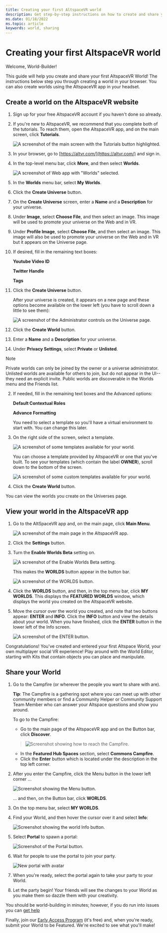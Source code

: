 ```yaml
---
title: Creating your first AltspaceVR world
description: Get step-by-step instructions on how to create and share your AltspaceVR worlds with the world.
ms.date: 01/18/2022
ms.topic: article
keywords: world, sharing
---
```


# Creating your first AltspaceVR world

Welcome, World-Builder!

This guide will help you create and share your first AltspaceVR World! The instructions below step you through creating a world in your browser. You can also create worlds using the AltspaceVR app in your headset.

## Create a world on the AltspaceVR website

1. Sign up for your free AltspaceVR account if you haven't done so already.
1. If you're new to AltspaceVR, we recommend that you complete both of the tutorials. To reach them, open the AltspaceVR app, and on the main screen, click **Tutorials**.

    ![A screenshot of the main screen with the Tutorials button highlighted.](images/001-tutorials.png)

1. In your browser, go to [https://altvr.com/](https://altvr.com/) and sign in.
1. In the top-level menu bar, click **More**, and then select **Worlds**.

    ![A screenshot of Web app with "Worlds" selected.](images/001-worlds.png)

1. In the **Worlds** menu bar, select **My Worlds**.
1. Click the **Create Universe** button.
1. On the **Create Universe** screen, enter a **Name** and a **Description** for your universe.
1. Under **Image**, select **Choose File**, and then select an image. This image will be used to promote your universe on the Web and in VR.
1. Under **Profile Image**, select **Choose File**, and then select an image. This image will also be used to promote your universe on the Web and in VR but it appears on the Universe page.
1. If desired, fill in the remaining text boxes:

    **Youtube Video ID**

    **Twitter Handle**

    **Tags**

1. Click the **Create Universe** button.

    After your universe is created, it appears on a new page and these options become available on the lower left (you have to scroll down a little to see them):

    ![A screenshot of the Administrator controls on the Universe page.](images/003-admin-controls.png)

1. Click the **Create World** button.
1. Enter a **Name** and a **Description** for your universe.
2. Under **Privacy Settings**, select **Private** or **Unlisted**.

> [!NOTE]
> Private worlds can only be joined by the owner or a universe administrator. Unlisted worlds are available for others to join, but do not appear in the UI--they need an explicit invite. Public worlds are discoverable in the Worlds menu and the Friends list.

2. If needed, fill in the remaining text boxes and the Advanced options:

    **Default Contextual Roles**

    **Advance Formatting**

    You need to select a template so you'll have a virtual environment to start with. You can change this later.

3. On the right side of the screen, select a template.

    ![A screenshot of some templates available for your world.](images/004-templates.png)

    You can choose a template provided by AltspaceVR or one that you've built. To see your templates (which contain the label **OWNER**), scroll down to the bottom of the screen.

    ![A screenshot of some custom templates available for your world.](images/005-custom-templates.png)

4. Click the **Create World** button.

You can view the worlds you create on the Universes page.

## View your world in the AltspaceVR app

1. Go to the AltSpaceVR app and, on the main page, click **Main Menu**.

    ![A screenshot of the main page in the AltspaceVR app.](images/006-main-menu.png)

1. Click the **Settings** button.
1. Turn the **Enable Worlds Beta** setting on.

    ![A screenshot of the Enable Worlds Beta setting.](images/007-enable-worlds-beta.png)

    This makes the **WORLDS** button appear in the button bar.

    ![A screenshot of the WORLDS button.](images/008-worlds-button.png)

1. Click the **WORLDS** button, and then, in the top menu bar, click **MY WORLDS**. This displays the **FEATURED WORLDS** window, which displays the world you created on the AltspaceVR website.
1. Move the cursor over the world you created, and note that two buttons appear: **ENTER** and **INFO**. Click the **INFO** button and view the details about your world. When you have finished, click the **ENTER** button in the lower left of the Info screen.

    ![A screenshot of the ENTER button.](images/009-enter-button.png)

Congratulations! You've created and entered your first Altspace World, your own multiplayer social VR experience! Play around with the World Editor, starting with Kits that contain objects you can place and manipulate.

## Share your World

1. Go to the Campfire (or wherever the people you want to share with are).

    **Tip**: The Campfire is a gathering spot where you can meet up with other community members or find a Community Helper or Community Support Team Member who can answer your Altspace questions and show you around. 
    
    To go to the Campfire:
    - Go to the main page of the AltspaceVR app and on the Button bar, click **Discover**.
   
    > ![Screenshot showing how to reach the Campfire.](images/010-campfire.png)

   - In the **Featured Hub Spaces** section, select **Commons Campfire**.
   - Click the **Enter** button which is located under the description in the top left corner.



2. After you enter the Campfire, click the Menu button in the lower left corner ...

    ![Screenshot showing the Menu button.](images/011-menu-button.png)

    ... and then, on the Button bar, click **WORLDS**.
   
3. On the top menu bar, select **MY WORLDS**.
4. Find your World, and then hover the cursor over it and select **Info**:

    ![Screenshot showing the world Info button.](images/012-info-button.png)

5. Select **Portal** to spawn a portal:

    ![Screenshot of the Portal button.](images/013-portal-button.png)

6. Wait for people to use the portal to join your party.

   ![New portal with avatar](images/014-portal-join.png)

7. When you're ready, select the portal again to take your party to your World.

8. Let the party begin! Your friends will see the changes to your World as you make them so dazzle them with your creativity.

You should be world-building in minutes; however, if you do run into issues you can [get help](getting-help.md)

Finally, join our [Early Access Program](early-access.md) (it's free) and, when you're ready, submit your World to be Featured. We're excited to see what you'll make!